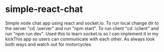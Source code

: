 ﻿# simple-react-chat
Simple node chat app using react and socket.io. To run local change dir to the server "cd .\server\" and run "npm start". To run client "cd .\client\" and run "npm run dev". Used this to learn socket.io so I can implement it in my kickThis app so users can communicate with each other. As always look both ways and watch out for motorcycles.
